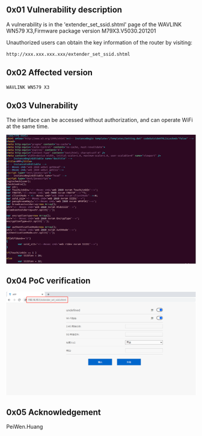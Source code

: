 ## 0x01 Vulnerability description

A vulnerability is in the 'extender_set_ssid.shtml' page of the WAVLINK WN579 X3,Firmware package version M79X3.V5030.201201

Unauthorized users can obtain the key information of the router by visiting:

```
http://xxx.xxx.xxx.xxx/extender_set_ssid.shtml
```

## 0x02 Affected version

```
WAVLINK WN579 X3
```

## 0x03 Vulnerability

The interface can be accessed without authorization, and can operate WiFi at the same time.

![image-20220907102646723](https://github.com/pghuanghui/CVE_Request_2/raw/main/WN579X3/WAVLINK%20WN579X3_extender_set_ssid.assets/image-20220907102646723.png)

## 0x04 PoC verification

![image-20220907102756610](https://github.com/pghuanghui/CVE_Request_2/raw/main/WN579X3/WAVLINK%20WN579X3_extender_set_ssid.assets/image-20220907102756610.png)

## 0x05 Acknowledgement

PeiWen.Huang
